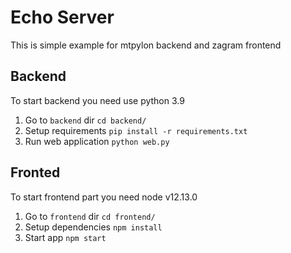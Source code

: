 Echo Server
==========

This is simple example for mtpylon backend and zagram frontend 

Backend
------

To start backend you need use python 3.9

 1. Go to `backend` dir `cd backend/`
 2. Setup requirements `pip install -r requirements.txt`
 3. Run web application `python web.py`


Fronted
-------

To start frontend part you need node v12.13.0 

 1. Go to `frontend` dir `cd frontend/`
 2. Setup dependencies `npm install`
 3. Start app `npm start`
